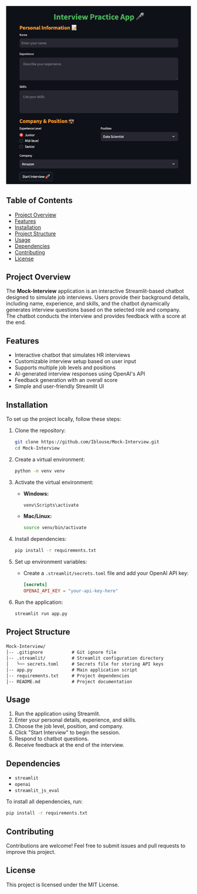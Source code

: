<img src="https://github.com/Iblouse/Mock-Interview/blob/main/Interviewapp.png" width="550"/>

## Table of Contents
- [Project Overview](#project-overview)
- [Features](#features)
- [Installation](#installation)
- [Project Structure](#project-structure)
- [Usage](#usage)
- [Dependencies](#dependencies)
- [Contributing](#contributing)
- [License](#license)

## Project Overview
The **Mock-Interview** application is an interactive Streamlit-based chatbot designed to simulate job interviews. Users provide their background details, including name, experience, and skills, and the chatbot dynamically generates interview questions based on the selected role and company. The chatbot conducts the interview and provides feedback with a score at the end.

## Features
- Interactive chatbot that simulates HR interviews
- Customizable interview setup based on user input
- Supports multiple job levels and positions
- AI-generated interview responses using OpenAI's API
- Feedback generation with an overall score
- Simple and user-friendly Streamlit UI

## Installation

To set up the project locally, follow these steps:

1. Clone the repository:
   ```sh
   git clone https://github.com/Iblouse/Mock-Interview.git
   cd Mock-Interview
   ```

2. Create a virtual environment:
   ```sh
   python -m venv venv
   ```

3. Activate the virtual environment:
   - **Windows:**
     ```sh
     venv\Scripts\activate
     ```
   - **Mac/Linux:**
     ```sh
     source venv/bin/activate
     ```

4. Install dependencies:
   ```sh
   pip install -r requirements.txt
   ```

5. Set up environment variables:
   - Create a `.streamlit/secrets.toml` file and add your OpenAI API key:
     ```toml
     [secrets]
     OPENAI_API_KEY = "your-api-key-here"
     ```

6. Run the application:
   ```sh
   streamlit run app.py
   ```

## Project Structure
```
Mock-Interview/
│-- .gitignore           # Git ignore file
│-- .streamlit/          # Streamlit configuration directory
│   └── secrets.toml     # Secrets file for storing API keys
│-- app.py               # Main application script
│-- requirements.txt     # Project dependencies
│-- README.md            # Project documentation
```

## Usage
1. Run the application using Streamlit.
2. Enter your personal details, experience, and skills.
3. Choose the job level, position, and company.
4. Click "Start Interview" to begin the session.
5. Respond to chatbot questions.
6. Receive feedback at the end of the interview.

## Dependencies
- `streamlit`
- `openai`
- `streamlit_js_eval`

To install all dependencies, run:
```sh
pip install -r requirements.txt
```

## Contributing
Contributions are welcome! Feel free to submit issues and pull requests to improve this project.

## License
This project is licensed under the MIT License.

